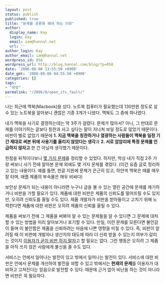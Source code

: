```yaml
---
layout: post
status: publish
published: true
title: "문제를 공론화 해야 하는 이유"
author:
  display_name: Kay
  login: Kay
  email: iam@hannal.net
  url: ''
author_login: Kay
author_email: iam@hannal.net
wordpress_id: 858
wordpress_url: http://blog.hannal.com/blog/?p=858
date: '2006-08-08 13:55:50 +0900'
date_gmt: '2006-08-08 04:55:50 +0900'
categories: []
tags:
- "희망"
permalink: "/2006/8/open_its_fault/"
---
```

<p>나는 최근에 맥북(Macbook)을 샀다. 노트북 컴퓨터가 필요했는데 130만원 정도로 살 수 있는 노트북을 알아보니 괜찮은 기종 3개가 나왔다. 맥북도 그 중에 하나였다.</p>
<p>내가 맥북을 사기로 결정하는데는 약 3주가 걸렸다. 문제가 많아서? 아니, 그 반대로 문제를 이야기하는 글보다 칭찬과 사고 싶다는 말이 지나쳐 보일 정도로 많았기 때문이다. 비판이 별로 없었기 때문에 <strong>1. 지금 맥북을 칭찬하거나 열광하는 사람들이 맥북을 일정 기간 제대로 써본 뒤에 사용기를 올리지 않았다는 생각</strong>과 <strong>2. 서로 암암리에 특정 문제를 언급하지 않자고</strong> 한 건 아닐까 생각했기 때문이다.</p>
<p>한참을 뒤적이다보니  <a href="http://blog.hannal.com/macbook_fault/">몇 가지 문제</a>를 정리할 수 있었다. 하지만, 막상 내가 직접 2주 가량 써보니 사기 전에 알아본 문제 외에도 몇 가지 문제를 겪었다. (이건 요즘 글로 정리하고 있는 내용이다. 예를 들면, 한글 지원에 문제가 은근히 있고, 하얀색 맥북은 때를 매우 잘 타며, 애플 제품의 부속물은 매우 비싸다)</p>
<p>보안상 문제가 되는 내용이 아니라면 누구나 글을 볼 수 있는 열린 공간에 문제를 제기하거나 비판을 가할 필요가 있다. 제품에 대한 비판은 제품의 신뢰도를 떨어뜨릴 수도 있지만, 오히려 신뢰도를 올릴 수도 있다. 제품 개발자가 비판을 받아들이고 고치기 위해 노력한다면 제품에 대한 비판은 오히려 제품의 신뢰를 올릴 수 있다.</p>
<p>제품을 써보기 전에 그 제품을 써봐야 알 수 있는 문제들을 알 수 있다면 그 문제에 대처할 수 있는 방법을 미리 알아보거나 포기할 수 있다. 만일, 이런 문제를 모른다면 불안감이 들며 이 불안함은 제품을 신뢰하려는 마음에 나쁜 영향을 미칠 수 있다. 즉, 비판이 알려질 때 이 비판에 개발자나 생산자의 태도에 따라 더 신뢰 받을 수 있는지 여부가 갈리는 것이지 <a href="http://software.tistory.com/entry/%ED%8B%B0%EC%8A%A4%ED%86%A0%EB%A6%AC-%EA%B7%B8%EB%A7%8C-%EA%B9%8C%EB%8C%80%EB%9E%80-%EB%A7%90%EC%9E%85%EB%8B%88%EB%8B%A4">이용자가 굳이 비판 하지 말자</a>고 할 필요는 없다. 그런  행동은 오히려 그 제품을 아직 쓰지 않은 사람에게 불신을 줄 수도 있다.</p>
<p>서비스는 안에서 일어나는 발전이 있고 밖에서 일어나는 발전이 있다. 서비스에 대한 비판은 안에서 문제를 개선하여 발전을 꾀할 수 있고 밖에서는 <strong>현재의 문제</strong>를 이용자가 대비하고 고쳐진다는 믿음으로 발전할 수 있다. 때문에 근거 없이 비난을 하는 것이 아니라면 비판은 꼭 필요하다.</p>
